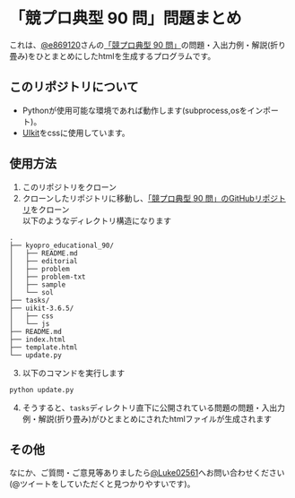 # 「競プロ典型 90 問」問題まとめ
これは、[@e869120](https://twitter.com/e869120)さんの[「競プロ典型 90 問」](https://github.com/E869120/kyopro_educational_90)の問題・入出力例・解説(折り畳み)をひとまとめにしたhtmlを生成するプログラムです。


## このリポジトリについて
- Pythonが使用可能な環境であれば動作します(subprocess,osをインポート)。
- [UIkit](https://getuikit.com)をcssに使用しています。


## 使用方法
1. このリポジトリをクローン
2. クローンしたリポジトリに移動し、[「競プロ典型 90 問」のGitHubリポジトリ](https://github.com/E869120/kyopro_educational_90)をクローン  
以下のようなディレクトリ構造になります
```
.
├── kyopro_educational_90/
│   ├── README.md
│   ├── editorial
│   ├── problem
│   ├── problem-txt
│   ├── sample
│   └── sol
├── tasks/
├── uikit-3.6.5/
│   ├── css
│   └── js
├── README.md
├── index.html
├── template.html
└── update.py
```

3. 以下のコマンドを実行します
```
python update.py
```
4. そうすると、`tasks`ディレクトリ直下に公開されている問題の問題・入出力例・解説(折り畳み)がひとまとめにされたhtmlファイルが生成されます



## その他
なにか、ご質問・ご意見等ありましたら[@Luke02561](https://twitter.com/luke02561)へお問い合わせください(@ツイートをしていただくと見つかりやすいです)。